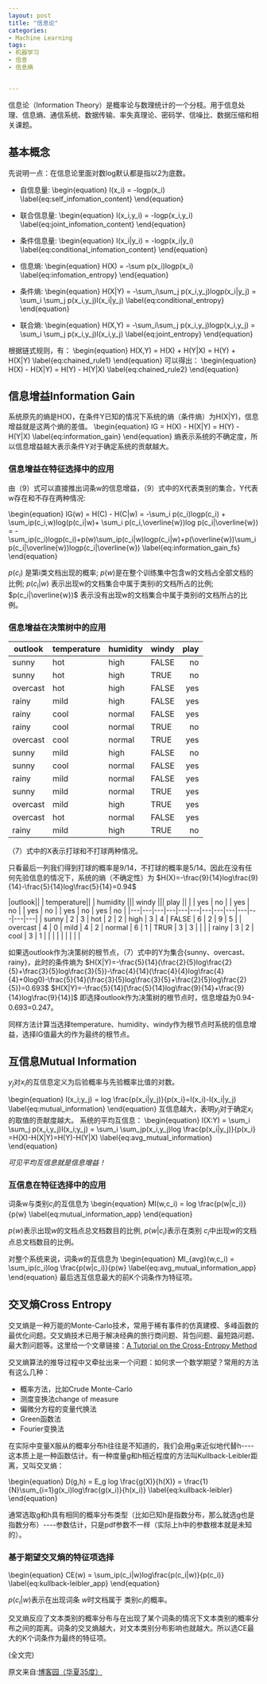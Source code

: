 ```yaml
---
layout: post
title: "信息论"
categories:
- Machine Learning 
tags:
- 机器学习
- 信息
- 信息熵


---
```


信息论（Information Theory）是概率论与数理统计的一个分枝。用于信息处理、信息熵、通信系统、数据传输、率失真理论、密码学、信噪比、数据压缩和相关课题。

## 基本概念
先说明一点：在信息论里面对数log默认都是指以2为底数。

* 自信息量: 
\begin{equation} 
I(x_i) = -logp(x_i) 
\label{eq:self_infomation_content} 
\end{equation}

* 联合信息量: 
\begin{equation} 
I(x_i,y_i) = -logp(x_i,y_i) 
\label{eq:joint_infomation_content} 
\end{equation}

* 条件信息量: 
\begin{equation} 
I(x_i|y_i) = -logp(x_i|y_i) 
\label{eq:conditional_infomation_content} 
\end{equation}

* 信息熵: 
\begin{equation} 
H(X) = -\sum p(x_i)logp(x_i)
\label{eq:infomation_entropy} 
\end{equation}

* 条件熵: 
\begin{equation} 
H(X|Y) = -\sum_i\sum_j p(x_i,y_j)logp(x_i|y_j) = \sum_i \sum_j p(x_i,y_j)I(x_i|y_j)
\label{eq:conditional_entropy} 
\end{equation}

* 联合熵: 
\begin{equation} 
H(X,Y) = -\sum_i\sum_j p(x_i,y_j)logp(x_i,y_j) = \sum_i \sum_j p(x_i,y_j)I(x_i,y_j)
\label{eq:joint_entropy} 
\end{equation}

根据链式规则，有：
\begin{equation} 
H(X,Y) = H(X) + H(Y|X) = H(Y) + H(X|Y)
\label{eq:chained_rule1} 
\end{equation}
可以得出：
\begin{equation} 
H(X) - H(X|Y) = H(Y) - H(Y|X)
\label{eq:chained_rule2} 
\end{equation}

## 信息增益Information Gain
系统原先的熵是H(X)，在条件Y已知的情况下系统的熵（条件熵）为H(X|Y)，信息增益就是这两个熵的差值。
\begin{equation} 
IG = H(X) - H(X|Y) = H(Y) - H(Y|X)
\label{eq:information_gain} 
\end{equation}
熵表示系统的不确定度，所以信息增益越大表示条件Y对于确定系统的贡献越大。

### 信息增益在特征选择中的应用 
由（9）式可以直接推出词条w的信息增益，（9）式中的X代表类别的集合，Y代表w存在和不存在两种情况:

\begin{equation} 
IG(w) = H(C) - H(C|w) = -\sum_i p(c_i)logp(c_i) + \sum_ip(c_i,w)log(p(c_i|w)+ \sum_i p(c_i,\overline{w})log p(c_i|\overline{w}) = -\sum_ip(c_i)logp(c_i)+p(w)\sum_ip(c_i|w)logp(c_i|w)+p(\overline{w})\sum_ip(c_i|\overline{w})logp(c_i|\overline{w})
\label{eq:information_gain_fs} 
\end{equation}

$p(c_i)$ 是第i类文档出现的概率;
$p(w)$是在整个训练集中包含w的文档占全部文档的比例;
$p(c_i|w)$ 表示出现w的文档集合中属于类别i的文档所占的比例;
$p(c_i|\overline{w})$ 表示没有出现w的文档集合中属于类别i的文档所占的比例。

### 信息增益在决策树中的应用

| outlook | temperature | humidity | windy | play |
|----|:----|:----|:----|----:|
| sunny | hot | high | FALSE | no |
| sunny | hot | high | TRUE | no |
| overcast | hot | high | FALSE | yes |
| rainy | mild | high | FALSE | yes |
| rainy | cool | normal | FALSE | yes |
| rainy | cool | normal | TRUE | no |
| overcast | cool | normal | TRUE | yes |
| sunny | mild | high | FALSE | no |
| sunny | cool | normal | FALSE | yes |
| rainy | mild | normal | FALSE | yes |
| sunny | mild | normal | TRUE | yes |
| overcast | mild | high | TRUE | yes |
| overcast | hot | normal | FALSE | yes |
| rainy | mild | high | TRUE | no |

（7）式中的X表示打球和不打球两种情况。 

只看最后一列我们得到打球的概率是9/14，不打球的概率是5/14。因此在没有任何先验信息的情况下，系统的熵（不确定性）为
$H(X)=-\frac{9}{14}log\frac{9}{14}-\frac{5}{14}log\frac{5}{14}=0.94$

|outlook|| | temperature|| | humidity ||| windy ||| play ||
|  | yes | no | | yes | no | | yes | no | | yes | no | yes | no |
|---|---|---|---|---|---|---|---|---|---|---|---|---|
| sunny | 2 | 3 | hot | 2 | 2 | high | 3 | 4 | FALSE | 6 | 2 | 9 | 5 |
| overcast | 4 | 0 | mild | 4 | 2 | normal | 6 | 1 | TRUR | 3 | 3 |  | |
| rainy | 3 | 2 | cool | 3 | 1 |  | | | | | | | |

如果选outlook作为决策树的根节点，（7）式中的Y为集合{sunny、overcast、rainy}，此时的条件熵为
$H(X|Y)=-\frac{5}{14}(\frac{2}{5}log\frac{2}{5}+\frac{3}{5}log\frac{3}{5})-\frac{4}{14}(\frac{4}{4}log\frac{4}{4}+0log0)-\frac{5}{14}(\frac{3}{5}log\frac{3}{5}+\frac{2}{5}log\frac{2}{5})=0.693$
$H(X|Y)=-\frac{5}{14}[\frac{5}{14}log\frac{9}{14}+\frac{9}{14}log\frac{9}{14}]$
即选择outlook作为决策树的根节点时，信息增益为0.94-0.693=0.247。

同样方法计算当选择temperature、humidity、windy作为根节点时系统的信息增益，选择IG值最大的作为最终的根节点。

## 互信息Mutual Information
$y_j$对$x_i$的互信息定义为后验概率与先验概率比值的对数。

\begin{equation} 
I(x_i;y_j) = log \frac{p(x_i|y_j)}{p(x_i}=I(x_i)-I(x_i|y_j)
\label{eq:mutual_information} 
\end{equation}
互信息越大，表明$y_j$对于确定$x_i$的取值的贡献度越大。
系统的平均互信息：
\begin{equation} 
I(X:Y) = \sum_i \sum_j p(x_i,y_j)I(x_i;y_j) = \sum_i \sum_jp(x_i,y_j)log \frac{p(x_i|y_j)}{p(x_i}
=H(X)-H(X|Y)=H(Y)-H(Y|X)
\label{eq:avg_mutual_information} 
\end{equation}

*可见平均互信息就是信息增益！*

### 互信息在特征选择中的应用
词条w与类别$c_i$的互信息为
\begin{equation} 
MI(w,c_i) = log \frac{p(w|c_i)}{p(w}
\label{eq:mutual_information_app} 
\end{equation}

$p(w)$表示出现$w$的文档点总文档数目的比例,
$p(w|c_i)$表示在类别
$c_i$中出现$w$的文档点总文档数目的比例。

对整个系统来说，词条$w$的互信息为
\begin{equation} 
MI_{avg}(w,c_i) = \sum_ip(c_i)log \frac{p(w|c_i)}{p(w}
\label{eq:avg_mutual_information_app} 
\end{equation}
最后选互信息最大的前K个词条作为特征项。

## 交叉熵Cross Entropy
  交叉熵是一种万能的Monte-Carlo技术，常用于稀有事件的仿真建模、多峰函数的最优化问题。交叉熵技术已用于解决经典的旅行商问题、背包问题、最短路问题、最大割问题等。这里给一个文章链接：[A Tutorial on the Cross-Entropy Method](http://eprints.eemcs.utwente.nl/7716/01/fulltext.pdf)

  交叉熵算法的推导过程中又牵扯出来一个问题：如何求一个数学期望？常用的方法有这么几种：

  *  概率方法，比如Crude Monte-Carlo
  *  测度变换法change of measure
  *  偏微分方程的变量代换法
  *  Green函数法
  *  Fourier变换法

  在实际中变量X服从的概率分布h往往是不知道的，我们会用g来近似地代替h----这本质上是一种函数估计。有一种度量g和h相近程度的方法叫Kullback-Leibler距离，又叫交叉熵：

\begin{equation} 
D(g,h) = E_g log \frac{g(X)}{h(X)} = \frac{1}{N}\sum_{i=1}g(x_i)log\frac{g(x_i)}{h(x_i)}
\label{eq:kullback-leibler} 
\end{equation}

通常选取g和h具有相同的概率分布类型（比如已知h是指数分布，那么就选g也是指数分布）----参数估计，只是pdf参数不一样（实际上h中的参数根本就是未知的）。

### 基于期望交叉熵的特征项选择

\begin{equation} 
CE(w) = \sum_ip(c_i|w)log\frac{p(c_i|w)}{p(c_i)}
\label{eq:kullback-leibler_app} 
\end{equation}

$p(c_i|w)$表示在出现词条
$w$时文档属于
类别$c_i$的概率。

交叉熵反应了文本类别的概率分布与在出现了某个词条的情况下文本类别的概率分布之间的距离。词条的交叉熵越大，对文本类别分布影响也就越大。所以选CE最大的K个词条作为最终的特征项。

(全文完)

原文来自:[博客园（华夏35度）](http://www.cnblogs.com/zhangchaoyang/articles/2655785.html)
